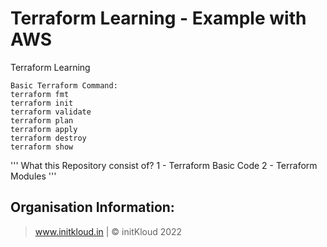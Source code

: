 # Terraform Learning - Example with AWS
Terraform Learning
```
Basic Terraform Command:
terraform fmt
terraform init
terraform validate
terraform plan
terraform apply
terraform destroy
terraform show
```

'''
What this Repository consist of?
1 - Terraform Basic Code
2 - Terraform Modules
'''

Organisation Information:
-------------------------------
> www.initkloud.in | © initKloud 2022
